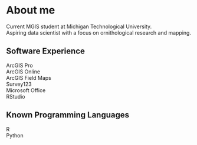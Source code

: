 # About me

Current MGIS student at Michigan Technological University.\
Aspiring data scientist with a focus on ornithological research and mapping.

## Software Experience
ArcGIS Pro\
ArcGIS Online\
ArcGIS Field Maps\
Survey123\
Microsoft Office\
RStudio




## Known Programming Languages 
R\
Python
